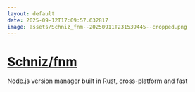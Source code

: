 ```yaml
---
layout: default
date: 2025-09-12T17:09:57.632817
image: assets/Schniz_fnm--20250911T231539445--cropped.png
---
```


# [Schniz/fnm](https://github.com/Schniz/fnm)

Node.js version manager built in Rust, cross-platform and fast
